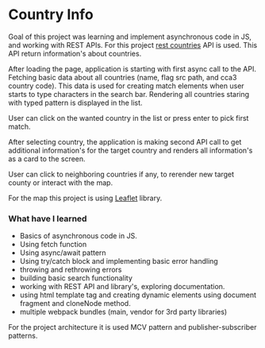 # Country Info

Goal of this project was learning and implement asynchronous code in JS, and working with REST APIs. For this project [rest countries](https://restcountries.com/) API is used. This API return information's about countries.

After loading the page, application is starting with first async call to the API. Fetching basic data about all countries (name, flag src path, and cca3 country code). This data is used for creating match elements when user starts to type characters in the search bar. Rendering all countries staring with typed pattern is displayed in the list.

User can click on the wanted country in the list or press enter to pick first match.

After selecting country, the application is making second API call to get additional information's for the target country and renders all information's as a card to the screen.

User can click to neighboring countries if any, to rerender new target county or interact with the map.

For the map this project is using [Leaflet](https://leafletjs.com/) library.

### What have I learned

- Basics of asynchronous code in JS.
- Using fetch function
- Using async/await pattern
- Using try/catch block and implementing basic error handling
- throwing and rethrowing errors
- building basic search functionality
- working with REST API and library's, exploring documentation.
- using html template tag and creating dynamic elements using document fragment and cloneNode method.
- multiple webpack bundles (main, vendor for 3rd party libraries)

For the project architecture it is used MCV pattern and publisher-subscriber patterns.
